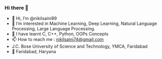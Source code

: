 ### Hi there 👋
- 👋 Hi, I’m @nikilsaini89
- 👀 I’m interested in Machine Learning, Deep Learning, Natural Language Processing, Large Language Processing.
- 🌱 I have learnt C, C++, Python, OOPs Concepts
- 📫 How to reach me : nikilsaini74@gmail.com
- J.C. Bose University of Science and Technology, YMCA, Faridabad
- 📍 Faridabad, Haryana
<!--
**nikilsaini89/nikilsaini89** is a ✨ _special_ ✨ repository because its `README.md` (this file) appears on your GitHub profile.

Here are some ideas to get you started:

- 🔭 I’m currently working on ...
- 🌱 I’m currently learning Natural Language Processibg
- 👯 I’m looking to collaborate on ...
- 🤔 I’m looking for help with ...
- 💬 Ask me about ...
- 📫 How to reach me: ...
- 😄 Pronouns: ...
- ⚡ Fun fact: ...
-->
